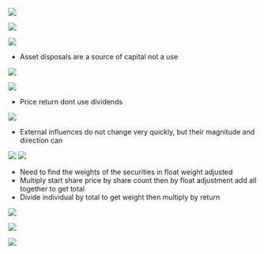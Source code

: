 

![](https://i.imgur.com/YcMiKsg.png)



![](https://i.imgur.com/bZ4vPXR.png)



![](https://i.imgur.com/YHg30zt.png)
- Asset disposals are a source of capital not a use


![](https://i.imgur.com/FRPRbIU.png)



![](https://i.imgur.com/MICB3CE.png)
- Price return dont use dividends


![](https://i.imgur.com/G6aanCC.png)
- External influences do not change very quickly, but their magnitude and direction can



![](https://i.imgur.com/1hHYBsE.png)
![](https://i.imgur.com/fFCbe3Q.png)
- Need to find the weights of the securities in float weight adjusted
- Multiply start share price by share count then by float adjustment add all together to get total 
- Divide individual by total to get weight then multiply by return


![](https://i.imgur.com/qzTZ6Iy.png)



![](https://i.imgur.com/R0lBHYY.png)



![](https://i.imgur.com/1qxbz8Q.png)
